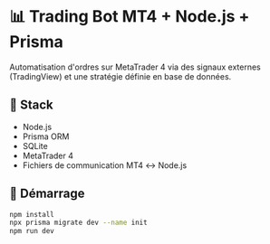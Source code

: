 # 📊 Trading Bot MT4 + Node.js + Prisma

Automatisation d'ordres sur MetaTrader 4 via des signaux externes (TradingView) et une stratégie définie en base de données.

## 🔧 Stack

- Node.js
- Prisma ORM
- SQLite
- MetaTrader 4
- Fichiers de communication MT4 ↔ Node.js

## 🚀 Démarrage

```bash
npm install
npx prisma migrate dev --name init
npm run dev
